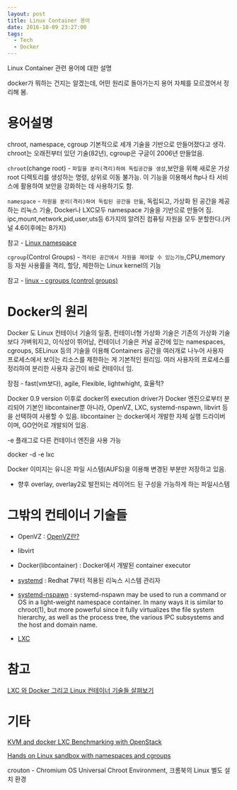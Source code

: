 ```yaml
---
layout: post
title: Linux Container 용어
date: 2016-10-09 23:27:00
tags:
  - Tech
  - Docker
---
```


Linux Container 관련 용어에 대한 설명

docker가 뭐하는 건지는 알겠는데, 어떤 원리로 돌아가는지 용어 자체를 모르겠어서 정리해 봄.


# 용어설명

chroot, namespace, cgroup 기본적으로 세개 기술을 기반으로 만들어졌다고 생각. chroot는 오래전부터 있던 기술(82년), cgroup은 구글이 2006년 만들었음. 

`chroot`(change root) - `파일을 분리(격리)하여 독립공간을 생성`,보안을 위해 새로운 가상 root 디렉토리를 생성하는 명령, 상위로 이동 불가능. 이 기능을 이용해서 ftp나 타 서비스에 활용하여 보안을 강화하는 데 사용하기도 함.

`namespace` - `자원을 분리(격리)하여 독립된 공간을 만듦`, 독립되고, 가상화 된 공간을 제공하는 리눅스 기술, Docker나 LXC모두 namespace 기술을 기반으로 만들어 짐. ipc,mount,network,pid,user,uts등 6가지의 알려진 컴퓨팅 자원을 모두 분할한다.(커널 4.6이후에는 8가지)

참고 - [Linux namespace](http://bluese05.tistory.com/11)

`cgroup`(Control Groups) - `격리된 공간에서 자원을 제어할 수 있는기능`,CPU,memory 등 자원 사용률을 격리, 할당, 제한하는 Linux kernel의 기능

참고 - [linux - cgroups (control groups)](http://linuxism.tistory.com/1601)



# Docker의 원리

Docker 도 Linux 컨테이너 기술의 일종, 컨테이너형 가상화 기술은 기존의 가상화 기술보다 가벼워지고, 이식성이 뛰어남, 컨테이너 기술은 커널 공간에 있는 namespaces, cgroups, SELinux 등의 기술을 이용해 Containers 공간을 여러개로 나누어 사용자 프로세스에서 보이는 리소스를 제한하는 게 기본적인 원리임. 여러 사용자의 프로세스를 정리하여 분리한 사용자 공간이 바로 컨테이너 임.

장점 - fast(vm보다), agile, Flexible, lightwhight, 효율적?

Docker 0.9 version 이후로 docker의 execution driver가 Docker 엔진으로부터 분리되어 기본인 libcontainer뿐 아니라, OpenVZ, LXC, systemd-nspawn, libvirt 등을 선택하여 사용할 수 있음. libcontainer 는 docker에서 개발한 자체 실행 드라이버이며, GO언어로 개발되어 있음.

-e 플래그로 다른 컨테이너 엔진을 사용 가능

docker -d -e lxc

Docker 이미지는 유니온 파일 시스템(AUFS)을 이용해 변경된 부분만 저장하고 있음.
- 향후 overlay, overlay2로 발전되는 레이어드 된 구성을 가능하게 하는 파일시스템

# 그밖의 컨테이너 기술들

- OpenVZ : [OpenVZ란?](https://ko.wikipedia.org/wiki/OpenVZ)

- libvirt

- Docker(libcontainer) : Docker에서 개발된 container executor

- [systemd](https://ko.wikipedia.org/wiki/Systemd) : Redhat 7부터 적용된 리눅스 시스템 관리자

- [systemd-nspawn](https://www.freedesktop.org/software/systemd/man/systemd-nspawn.html) : systemd-nspawn may be used to run a command or OS in a light-weight namespace container. In many ways it is similar to chroot(1), but more powerful since it fully virtualizes the file system hierarchy, as well as the process tree, the various IPC subsystems and the host and domain name.

- [LXC](https://ko.wikipedia.org/wiki/LXC)

# 참고

[LXC 와 Docker 그리고 Linux 컨테이너 기술들 살펴보기](http://opennaru.tistory.com/105)

# 기타

[KVM and docker LXC Benchmarking with OpenStack](http://www.slideshare.net/BodenRussell/kvm-and-docker-lxc-benchmarking-with-openstack)

[Hands on Linux sandbox with namespaces and cgroups](https://blogs.rdoproject.org/7761/hands-on-linux-sandbox-with-namespaces-and-cgroups)

crouton - Chromium OS Universal Chroot Environment, 크롬북의 Linux 별도 설치 환경

